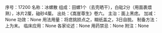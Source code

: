 序号：17200
名称：冰螺散
组成：田螺1个（去壳晒干），白砒2分（用面裹煨熟），冰片2厘，硇砂4厘。
出处：《嵩崖尊生》卷六。
主治：面上黑痣。
加减：None
功效：None
用法用量：将痣挑损点之，糊纸盖之，3日自脱。
制备方法：上为末。
临床应用：None
各家论述：None
用药禁忌：None
附注：None
